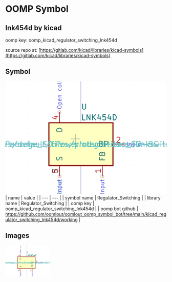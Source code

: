# OOMP Symbol  
## lnk454d  by kicad  
  
oomp key: oomp_kicad_regulator_switching_lnk454d  
  
source repo at: [https://gitlab.com/kicad/libraries/kicad-symbols](https://gitlab.com/kicad/libraries/kicad-symbols)  
## Symbol  
  
[![working.png](working_600.png)](working.png)  
| name | value | 
| --- | --- | 
| symbol name | Regulator_Switching | 
| library name | Regulator_Switching | 
| oomp key | oomp_kicad_regulator_switching_lnk454d | 
| oomp bot github | https://github.com/oomlout/oomlout_oomp_symbol_bot/tree/main/kicad_regulator_switching_lnk454d/working | 
## Images  
  
[![working.png](working_140.png)](working.png)  
